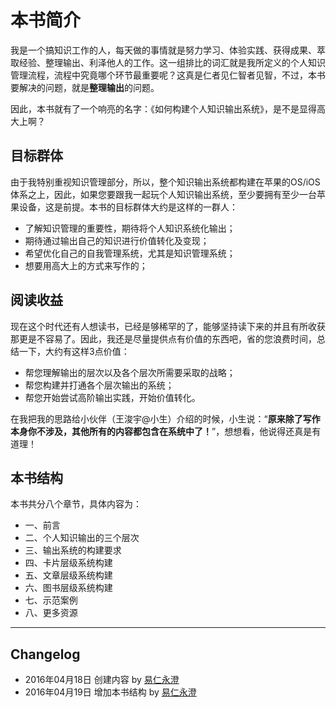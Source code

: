 
# 本书简介

我是一个搞知识工作的人，每天做的事情就是努力学习、体验实践、获得成果、萃取经验、整理输出、利泽他人的工作。这一组排比的词汇就是我所定义的个人知识管理流程，流程中究竟哪个环节最重要呢？这真是仁者见仁智者见智，不过，本书要解决的问题，就是**整理输出**的问题。

因此，本书就有了一个响亮的名字：《如何构建个人知识输出系统》，是不是显得高大上啊？

## 目标群体

由于我特别重视知识管理部分，所以，整个知识输出系统都构建在苹果的OS/iOS体系之上，因此，如果您要跟我一起玩个人知识输出系统，至少要拥有至少一台苹果设备，这是前提。本书的目标群体大约是这样的一群人：

- 了解知识管理的重要性，期待将个人知识系统化输出；
- 期待通过输出自己的知识进行价值转化及变现；
- 希望优化自己的自我管理系统，尤其是知识管理系统；
- 想要用高大上的方式来写作的；

## 阅读收益

现在这个时代还有人想读书，已经是够稀罕的了，能够坚持读下来的并且有所收获那更是不容易了。因此，我还是尽量提供点有价值的东西吧，省的您浪费时间，总结一下，大约有这样3点价值：

- 帮您理解输出的层次以及各个层次所需要采取的战略；
- 帮您构建并打通各个层次输出的系统；
- 帮您开始尝试高阶输出实践，开始价值转化。

在我把我的思路给小伙伴（王浚宇@小生）介绍的时候，小生说：“**原来除了写作本身你不涉及，其他所有的内容都包含在系统中了！**”，想想看，他说得还真是有道理！

## 本书结构

本书共分八个章节，具体内容为：

- 一、前言
- 二、个人知识输出的三个层次
- 三、输出系统的构建要求
- 四、卡片层级系统构建
- 五、文章层级系统构建
- 六、图书层级系统构建
- 七、示范案例
- 八、更多资源

---- 

## Changelog

- 2016年04月18日 创建内容 by [易仁永澄][1]
- 2016年04月19日 增加本书结构 by [易仁永澄][2]

[1]:	http://blog.hiddenwangcc.com
[2]:	http://blog.hiddenwangcc.com